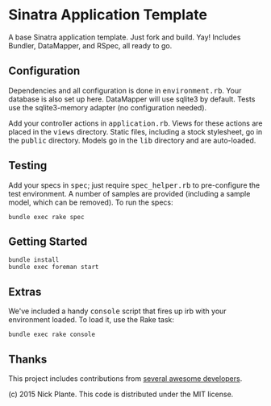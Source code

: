 # Sinatra Application Template

A base Sinatra application template. Just fork and build. Yay!
Includes Bundler, DataMapper, and RSpec, all ready to go.

## Configuration

Dependencies and all configuration is done in <tt>environment.rb</tt>. Your
database is also set up here. DataMapper will use sqlite3 by default. Tests
use the sqlite3-memory adapter (no configuration needed).

Add your controller actions in <tt>application.rb</tt>. Views for these actions
are placed in the <tt>views</tt> directory. Static files, including a stock
stylesheet, go in the <tt>public</tt> directory. Models go in the <tt>lib</tt>
directory and are auto-loaded.

## Testing

Add your specs in <tt>spec</tt>; just require <tt>spec_helper.rb</tt> to
pre-configure the test environment. A number of samples are provided (including
a sample model, which can be removed). To run the specs:

    bundle exec rake spec

## Getting Started

    bundle install
    bundle exec foreman start

## Extras

We've included a handy <tt>console</tt> script that fires up irb with your
environment loaded. To load it, use the Rake task:

    bundle exec rake console

## Thanks

This project includes contributions from [several awesome developers](https://github.com/zapnap/sinatra-template/graphs/contributors).

(c) 2015 Nick Plante. This code is distributed under the MIT license.
